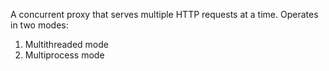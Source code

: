 A concurrent proxy that serves multiple HTTP requests at a time. Operates in two modes:
  1) Multithreaded mode
  2) Multiprocess mode
